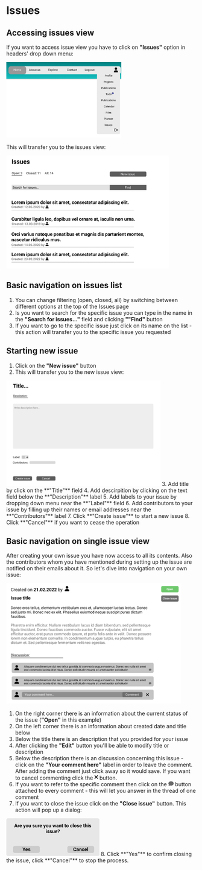 # Issues

## Accessing issues view

If you want to access issue view you have to click on **"Issues"** option in headers' drop down menu:

<img src='../../img/header.png' height=200>

This will transfer you to the issues view:

<img src='../../img/issues.png' height=300>

## Basic navigation on issues list

1. You can change filtering (open, closed, all) by switching between different options at the top of the Issues page 
2. Is you want to search for the specific issue you can type in the name in the **"Search for issues..."** field and clicking **""Find"** button
3. If you want to go to the specific issue just click on its name on the list - this action will transfer you to the specific issue you requested

## Starting new issue

1. Click on the **"New issue"** button
2. This will transfer you to the new issue view:  
<img src='../../img/new issue.png' height=280>    
3. Add title by click on the **"Title"** field
4. Add descirpition by clicking on the text field below the **"Description"** label
5. Add labels to your issue by dropping down menu near the **"Label"** field
6. Add contributors to your issue by filling up their names or email addresses near the **"Contributors"** label
7. Click **"Create issue"** to start a new issue
8. Click **"Cancel"** if you want to cease the operation

## Basic navigation on single issue view

After creating your own issue you have now access to all its contents. Also the contributors whom you have mentioned during setting up the issue are notified on their emails about it. So let's dive into navigation on your own issue:

<img src='../../img/issue.png' height=320>

1. On the right corner there is an information about the current status of the issue (**"Open"** in this example) 
2. On the left corner there is an information about created date and title below
3. Below the title there is an description that you provided for your issue
4. After clicking the **"Edit"** button you'll be able to modify title or description
5. Below the description there is an discussion concerning this issue - click on the **"Your comment here"** label in order to leave the comment. After adding the comment just click away so it would save. If you want to cancel commenting click the <img src='../../img/xmark.png' height=15> button.
6. If you want to refer to the specific comment then click on the <img src='../../img/dymek.png' height=14> button attached to every comment - this will let you answer in the thread of one comment
7. If you want to close the issue click on the **"Close issue"** button. This action will pop up a dialog:
<img src='../../img/close.png' height=100>
8. Click **"Yes"** to confirm closing the issue, click **"Cancel"** to stop the process. 
